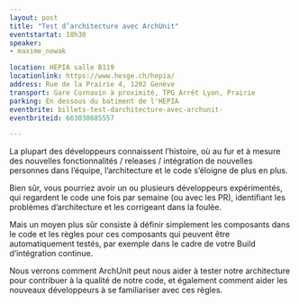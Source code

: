 ```yaml
---
layout: post
title: "Test d’architecture avec ArchUnit"
eventstartat: 18h30
speaker:
- maxime_nowak

location: HEPIA salle B119
locationlink: https://www.hesge.ch/hepia/
address: Rue de la Prairie 4, 1202 Genève
transport: Gare Cornavin à proximité, TPG Arrêt Lyon, Prairie
parking: En dessous du batiment de l'HEPIA
eventbrite: billets-test-darchitecture-avec-archunit-
eventbriteid: 663038685557

---
```


La plupart des développeurs connaissent l’histoire, où au fur et à mesure des nouvelles fonctionnalités / releases / intégration de nouvelles personnes dans l’équipe,  l’architecture et le code s’éloigne de plus en plus.

Bien sûr, vous pourriez avoir un ou plusieurs développeurs expérimentés, qui regardent le code une fois par semaine (ou avec les PR), identifiant les problèmes d’architecture et les corrigeant dans la foulée.

Mais un moyen plus sûr consiste à définir simplement les composants dans le code et les règles pour ces composants qui peuvent être automatiquement testés, par exemple dans le cadre de votre Build d’intégration continue.

Nous verrons comment ArchUnit peut nous aider à tester notre architecture pour contribuer à la qualité de notre code, et également comment aider les nouveaux développeurs à se familiariser avec ces règles. 

